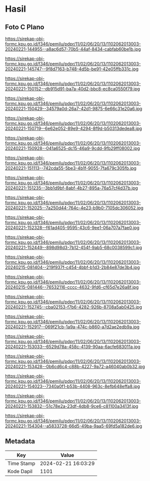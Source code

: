 # Hasil

## Foto C Plano

https://sirekap-obj-formc.kpu.go.id/f346/pemilu/pdpr/11/02/06/20/13/1102062013003-20240221-144955--a8ac6d57-70b5-44af-8434-cabfab60be1b.jpg

https://sirekap-obj-formc.kpu.go.id/f346/pemilu/pdpr/11/02/06/20/13/1102062013003-20240221-145747--9f8d7163-b748-4d5b-be91-42e05ffb331c.jpg

https://sirekap-obj-formc.kpu.go.id/f346/pemilu/pdpr/11/02/06/20/13/1102062013003-20240221-150152--db915d91-ba7a-40d2-bbc8-ec8ca0550f79.jpg

https://sirekap-obj-formc.kpu.go.id/f346/pemilu/pdpr/11/02/06/20/13/1102062013003-20240221-150429--34579a0d-26a7-42d1-9875-6e66c31e20a6.jpg

https://sirekap-obj-formc.kpu.go.id/f346/pemilu/pdpr/11/02/06/20/13/1102062013003-20240221-150719--6e62e052-89e9-4294-8f9d-b50313dedea8.jpg

https://sirekap-obj-formc.kpu.go.id/f346/pemilu/pdpr/11/02/06/20/13/1102062013003-20240221-150928--041a6525-dc15-46a9-9cdd-9fb29ff08002.jpg

https://sirekap-obj-formc.kpu.go.id/f346/pemilu/pdpr/11/02/06/20/13/1102062013003-20240221-151113--742cda55-5be3-4b1f-9055-7fa679c305fb.jpg

https://sirekap-obj-formc.kpu.go.id/f346/pemilu/pdpr/11/02/06/20/13/1102062013003-20240221-151235--3bb1d9bf-8abf-4b27-895a-76a57cf4d37b.jpg

https://sirekap-obj-formc.kpu.go.id/f346/pemilu/pdpr/11/02/06/20/13/1102062013003-20240221-152025--7a250d44-764c-4e23-b9b0-7105dc306052.jpg

https://sirekap-obj-formc.kpu.go.id/f346/pemilu/pdpr/11/02/06/20/13/1102062013003-20240221-152328--f61ad405-9595-43c6-9ee1-06a707a7fae0.jpg

https://sirekap-obj-formc.kpu.go.id/f346/pemilu/pdpr/11/02/06/20/13/1102062013003-20240221-152449--898d98d3-7b12-454f-9ab5-68c0038599c1.jpg

https://sirekap-obj-formc.kpu.go.id/f346/pemilu/pdpr/11/02/06/20/13/1102062013003-20240215-081404--219f937f-c454-4bbf-b1d3-2b84e87de3b4.jpg

https://sirekap-obj-formc.kpu.go.id/f346/pemilu/pdpr/11/02/06/20/13/1102062013003-20240215-081446--76532116-cccc-4632-9fd6-cf65d7e26a8f.jpg

https://sirekap-obj-formc.kpu.go.id/f346/pemilu/pdpr/11/02/06/20/13/1102062013003-20240221-152745--cba02153-f7b6-4282-926b-8708a5ab0425.jpg

https://sirekap-obj-formc.kpu.go.id/f346/pemilu/pdpr/11/02/06/20/13/1102062013003-20240221-152917--069f21cb-1a9a-474c-b860-a7d2ae2edb9a.jpg

https://sirekap-obj-formc.kpu.go.id/f346/pemilu/pdpr/11/02/06/20/13/1102062013003-20240221-153033--6529d78a-458c-4139-90aa-6acfe683011a.jpg

https://sirekap-obj-formc.kpu.go.id/f346/pemilu/pdpr/11/02/06/20/13/1102062013003-20240221-153428--0b6cd6c4-c88b-4227-9a72-a46040ab0b32.jpg

https://sirekap-obj-formc.kpu.go.id/f346/pemilu/pdpr/11/02/06/20/13/1102062013003-20240221-154023--7340a0f1-b53b-4408-963c-8efb648effa8.jpg

https://sirekap-obj-formc.kpu.go.id/f346/pemilu/pdpr/11/02/06/20/13/1102062013003-20240221-153832--51c78e2a-23df-4db8-9ce6-c81100a3413f.jpg

https://sirekap-obj-formc.kpu.go.id/f346/pemilu/pdpr/11/02/06/20/13/1102062013003-20240221-154304--a5833728-66d5-49ba-9aa5-69fd5a182de6.jpg


## Metadata

| Key        | Value               |
| ---------- | ------------------- |
| Time Stamp | 2024-02-21 16:03:29 |
| Kode Dapil | 1101                |



